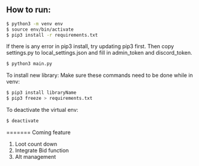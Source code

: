 ## How to run:

```bash
$ python3 -m venv env
$ source env/bin/activate
$ pip3 install -r requirements.txt
```
If there is any error in pip3 install, try updating pip3 first.
Then copy settings.py to local_settings.json and fill in admin_token and discord_token.

```bash
$ python3 main.py
```

To install new library:
Make sure these commands need to be done while in venv:
```bash
$ pip3 install libraryName
$ pip3 freeze > requirements.txt
```

To deactivate the virtual env:
```bash
$ deactivate
```

=======
Coming feature
1. Loot count down
2. Integrate Bid function
3. Alt management